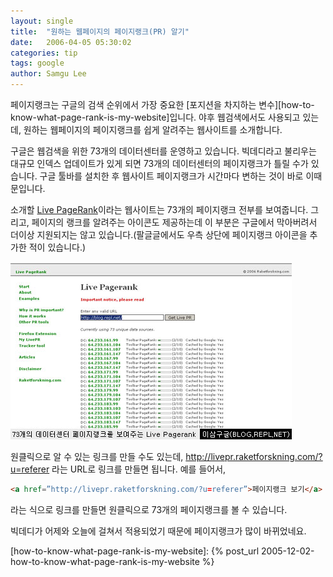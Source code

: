 ```yaml
---
layout: single
title:  "원하는 웹페이지의 페이지랭크(PR) 알기"
date:   2006-04-05 05:30:02
categories: tip
tags: google
author: Samgu Lee
---
```

페이지랭크는 구글의 검색 순위에서 가장 중요한 [포지션을 차지하는 변수][how-to-know-what-page-rank-is-my-website]입니다. 야후 웹검색에서도 사용되고 있는데, 원하는 웹페이지의 페이지랭크를 쉽게 알려주는 웹사이트를 소개합니다.

구글은 웹검색을 위한 73개의 데이터센터를 운영하고 있습니다. 빅데디라고 불리우는 대규모 인덱스 업데이트가 있게 되면 73개의 데이터센터의 페이지랭크가 틀릴 수가 있습니다. 구글 툴바를 설치한 후 웹사이트 페이지랭크가 시간마다 변하는 것이 바로 이때문입니다.

소개할 [Live PageRank](http://livepr.raketforskning.com/)이라는 웹사이트는 73개의 페이지랭크 전부를 보여줍니다. 그리고, 페이지의 랭크를 알려주는 아이콘도 제공하는데 이 부분은 구글에서 막아버려서 더이상 지원되지는 않고 있습니다.(팔글글에서도 우측 상단에 페이지랭크 아이콘을 추가한 적이 있습니다.)

![73개의 페이지랭크를 보여주는 Live Pagerank](/assets/live_pagerank.jpg)

원클릭으로 알 수 있는 링크를 만들 수도 있는데, http://livepr.raketforskning.com/?u=referer 라는 URL로 링크를 만들면 됩니다. 예를 들어서,

```html
<a href=”http://livepr.raketforskning.com/?u=referer”>페이지랭크 보기</a>
```
라는 식으로 링크를 만들면 원클릭으로 73개의 페이지랭크를 볼 수 있습니다.

빅데디가 어제와 오늘에 걸쳐서 적용되었기 때문에 페이지랭크가 많이 바뀌었네요.

[how-to-know-what-page-rank-is-my-website]: {% post_url 2005-12-02-how-to-know-what-page-rank-is-my-website %}
